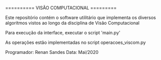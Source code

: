 
========== VISÃO COMPUTACIONAL =========

Este repositório contém o software utilitário que implementa os diversos algoritmos vistos ao longo da disciplina de Visão Computacional

Para execução da interface, executar o script 'main.py'

As operações estão implementadas no script operacoes_viscom.py

Programador: Renan Sandes
Data: Mai/2020
